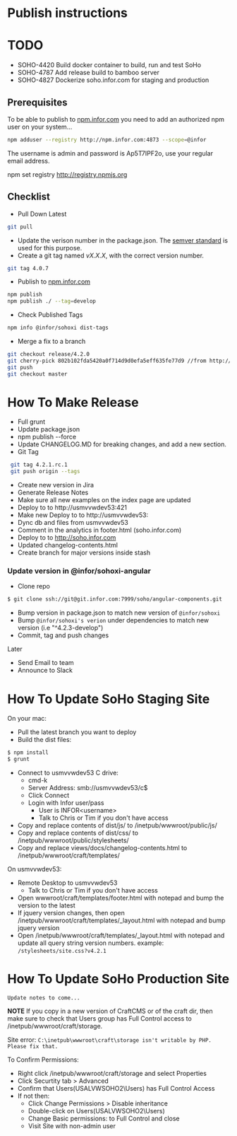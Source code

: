 # Publish instructions

# TODO
* SOHO-4420	Build docker container to build, run and test SoHo
* SOHO-4787 Add release build to bamboo server
* SOHO-4827 Dockerize soho.infor.com for staging and production

## Prerequisites
To be able to publish to [npm.infor.com](http://npm.infor.com:4873) you need to add an authorized npm user on your system...

```bash
npm adduser --registry http://npm.infor.com:4873 --scope=@infor
```
The username is admin and password is Ap5T7IPF2o, use your regular email address.

npm set registry http://registry.npmjs.org

## Checklist

* Pull Down Latest

```bash
git pull
```

* Update the verison number in the package.json. The [semver standard](http://semver.org/) is used for this purpose.
* Create a git tag named _vX.X.X_, with the correct version number.

```bash
git tag 4.0.7
```

* Publish to [npm.infor.com](http://npm.infor.com:4873)

```bash
npm publish
npm publish ./ --tag=develop

```
* Check Published Tags

```bash
npm info @infor/sohoxi dist-tags
```
* Merge a fix to a branch

```bash
git checkout release/4.2.0
git cherry-pick 802b102fda5420a0f714d9d0efa5eff635fe77d9 //from http://git.infor.com/projects/SOHO/repos/controls/commits
git push
git checkout master
```

# How To Make Release

* Full grunt
* Update package.json
* npm publish --force
* Update CHANGELOG.MD for breaking changes, and add a new section.
* Git Tag
```bash
 git tag 4.2.1.rc.1
 git push origin --tags
```
* Create new version in Jira
* Generate Release Notes
* Make sure all new examples on the index page are updated
* Deploy to to http://usmvvwdev53:421 <version>
* Make new Deploy to to http://usmvvwdev53:<version next>
* Dync db and files from usmvvwdev53
* Comment in the analytics in footer.html (soho.infor.com)
* Deploy to to http://soho.infor.com
* Updated changelog-contents.html
* Create branch for major versions inside stash

### Update version in @infor/sohoxi-angular
* Clone repo
```bash
$ git clone ssh://git@git.infor.com:7999/soho/angular-components.git
```
* Bump version in package.json to match new version of `@infor/sohoxi`
* Bump `@infor/sohoxi's verion` under dependencies to match new version (i.e "^4.2.3-develop")
* Commit, tag and push changes

Later
* Send Email to team
* Announce to Slack

# How To Update SoHo Staging Site

On your mac:

* Pull the latest branch you want to deploy
* Build the dist files:

```bash
$ npm install
$ grunt
```

* Connect to usmvvwdev53 C drive:
  * cmd-k
  * Server Address: smb://usmvvwdev53/c$
  * Click Connect
  * Login with Infor user/pass
    * User is INFOR\<username> 
    * Talk to Chris or Tim if you don't have access
* Copy and replace contents of dist/js/ to /inetpub/wwwroot/public/js/
* Copy and replace contents of dist/css/ to /inetpub/wwwroot/public/stylesheets/
* Copy and replace views/docs/changelog-contents.html to /inetpub/wwwroot/craft/templates/

On usmvvwdev53:

* Remote Desktop to usmvvwdev53
  * Talk to Chris or Tim if you don't have access
* Open wwwroot/craft/templates/footer.html with notepad and bump the version to the latest
* If jquery version changes, then open /inetpub/wwwroot/craft/templates/_layout.html with notepad and bump jquery version
* Open /inetpub/wwwroot/craft/templates/_layout.html with notepad and update all query string version numbers. example: `/stylesheets/site.css?v4.2.1`

# How To Update SoHo Production Site

```
Update notes to come...
```

**NOTE** If you copy in a new version of CraftCMS or of the craft dir, then make sure to check that Users group has Full Control access to /inetpub/wwwroot/craft/storage.

Site error: `C:\inetpub\wwwroot\craft\storage isn't writable by PHP. Please fix that.`

To Confirm Permissions:

* Right click /inetpub/wwwroot/craft/storage and select Properties
* Click Securtity tab > Advanced
* Confirm that Users(USALVWSOHO2\Users) has Full Control Access
* If not then:
	* Click Change Permissions > Disable inheritance
	* Double-click on Users(USALVWSOHO2\Users)
	* Change Basic permissions: to Full Control and close
	* Visit Site with non-admin user
